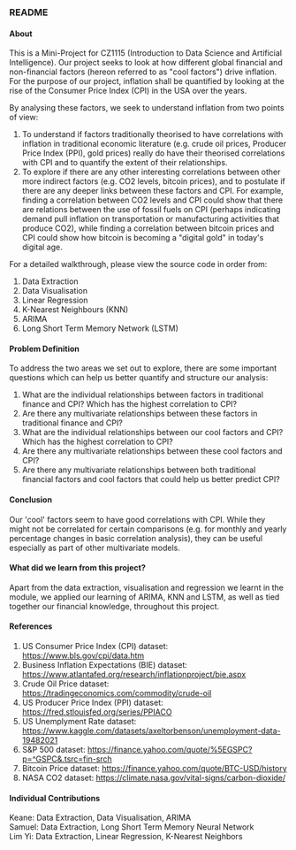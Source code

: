 ### README

#### About
This is a Mini-Project for CZ1115 (Introduction to Data Science and Artificial Intelligence). Our project seeks to look at how different global financial and non-financial factors (hereon referred to as "cool factors") drive inflation. For the purpose of our project, inflation shall be quantified by looking at the rise of the Consumer Price Index (CPI) in the USA over the years.

By analysing these factors, we seek to understand inflation from two points of view:
1. To understand if factors traditionally theorised to have correlations with inflation in traditional economic literature (e.g. crude oil prices, Producer Price Index (PPI), gold prices) really do have their theorised correlations with CPI and to quantify the extent of their relationships.
2. To explore if there are any other interesting correlations between other more indirect factors (e.g. CO2 levels, bitcoin prices), and to postulate if there are any deeper links between these factors and CPI. For example, finding a correlation between CO2 levels and CPI could show that there are relations between the use of fossil fuels on CPI (perhaps indicating demand pull inflation on transportation or manufacturing activities that produce CO2), while finding a correlation between bitcoin prices and CPI could show how bitcoin is becoming a "digital gold" in today's digital age.

For a detailed walkthrough, please view the source code in order from:
1. Data Extraction
2. Data Visualisation
3. Linear Regression
4. K-Nearest Neighbours (KNN)
5. ARIMA
6. Long Short Term Memory Network (LSTM)

#### Problem Definition
To address the two areas we set out to explore, there are some important questions which can help us better quantify and structure our analysis:
1. What are the individual relationships between factors in traditional finance and CPI? Which has the highest correlation to CPI?
2. Are there any multivariate relationships between these factors in traditional finance and CPI?
3. What are the individual relationships between our cool factors and CPI? Which has the highest correlation to CPI?
4. Are there any multivariate relationships between these cool factors and CPI?
5. Are there any multivariate relationships between both traditional financial factors and cool factors that could help us better predict CPI?

#### Conclusion
Our 'cool' factors seem to have good correlations with CPI. While they might not be correlated for certain comparisons (e.g. for monthly and yearly percentage changes in basic correlation analysis), they can be useful especially as part of other multivariate models.

#### What did we learn from this project?
Apart from the data extraction, visualisation and regression we learnt in the module, we applied our learning of ARIMA, KNN and LSTM, as well as tied together our financial knowledge, throughout this project.

#### References
1. US Consumer Price Index (CPI) dataset: https://www.bls.gov/cpi/data.htm
2. Business Inflation Expectations (BIE) dataset: https://www.atlantafed.org/research/inflationproject/bie.aspx
3. Crude Oil Price dataset: https://tradingeconomics.com/commodity/crude-oil
4. US Producer Price Index (PPI) dataset: https://fred.stlouisfed.org/series/PPIACO
5. US Unemplyment Rate dataset: https://www.kaggle.com/datasets/axeltorbenson/unemployment-data-19482021
6. S&P 500 dataset: https://finance.yahoo.com/quote/%5EGSPC?p=^GSPC&.tsrc=fin-srch
7. Bitcoin Price dataset: https://finance.yahoo.com/quote/BTC-USD/history
8. NASA CO2 dataset: https://climate.nasa.gov/vital-signs/carbon-dioxide/  

#### Individual Contributions
Keane: Data Extraction, Data Visualisation, ARIMA  
Samuel: Data Extraction, Long Short Term Memory Neural Network  
Lim Yi: Data Extraction, Linear Regression, K-Nearest Neighbors